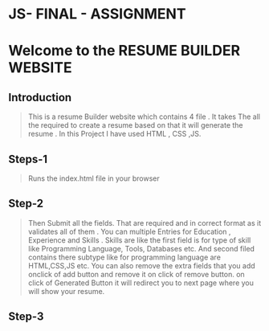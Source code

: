# JS- FINAL - ASSIGNMENT


# Welcome to the RESUME BUILDER WEBSITE 
## Introduction
> This is a resume Builder website which contains 4 file . It takes The all the required to create a resume based on that it will generate the resume . In this Project I have used HTML , CSS ,JS.

## Steps-1
> Runs the index.html file in your browser


## Step-2 
> Then Submit all the fields. That are required and in correct format as it validates all of them .
> You can multiple Entries for Education , Experience and Skills .
> Skills are like the first field is for type of skill like Programming Language, Tools, Databases etc. And second filed contains there subtype like for programming language are HTML,CSS,JS etc.
> You can also remove the extra fields that you add onclick of add button and remove it on click of remove button.
> on click of Generated Button it will redirect you to next page where you will show your resume.


## Step-3
